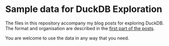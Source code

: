 # Sample data for DuckDB Exploration

The files in this repository accompany my blog posts for exploring DuckDB. The format and organisation are described in the [first part of the posts](https://notepad.onghu.com/2025/exploring-duckdb-part1/).

You are welcome to use the data in any way that you need.
